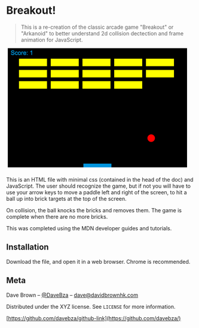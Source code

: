 # Breakout!
> This is a re-creation of the classic arcade game "Breakout" or "Arkanoid" to better understand 2d collision dectection and frame animation for JavaScript.

![](images/readmePreview.png)

This is an HTML file with minimal css (contained in the head of the doc) and JavaScript. The user should recognize the game, but if not you will have to use your arrow keys to move a paddle left and right of the screen, to hit a ball up into brick targets at the top of the screen.

On collision, the ball knocks the bricks and removes them. The game is complete when there are no more bricks.

This was completed using the MDN developer guides and tutorials.

## Installation

Download the file, and open it in a web browser. Chrome is recommended.

## Meta

Dave Brown – [@DaveBza](https://twitter.com/DaveBza) – dave@davidbrownhk.com

Distributed under the XYZ license. See ``LICENSE`` for more information.

[https://github.com/davebza/github-link](https://github.com/davebza/)
